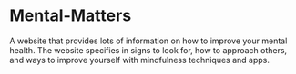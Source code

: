 # Mental-Matters
A website that provides lots of information on how to improve your mental health. The website specifies in signs to look for, how to approach others, and ways to improve yourself with mindfulness techniques and apps.
